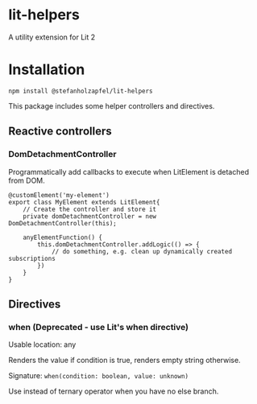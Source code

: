 # lit-helpers
A utility extension for Lit 2

<h1>Installation</h1>

```
npm install @stefanholzapfel/lit-helpers
```

This package includes some helper controllers and directives.

<h2>Reactive controllers</h2>

<h3>DomDetachmentController</h3>

Programmatically add callbacks to execute when LitElement is detached from DOM.
```
@customElement('my-element')
export class MyElement extends LitElement{
    // Create the controller and store it
    private domDetachmentController = new DomDetachmentController(this);
    
    anyElementFunction() {
        this.domDetachmentController.addLogic(() => {
            // do something, e.g. clean up dynamically created subscriptions
        })
    }
}
```

<h2>Directives</h2>


<h3>when (Deprecated - use Lit's when directive)</h3>

Usable location: any

Renders the value if condition is true, renders empty string otherwise.

Signature: ```when(condition: boolean, value: unknown)```

Use instead of ternary operator when you have no else branch.
